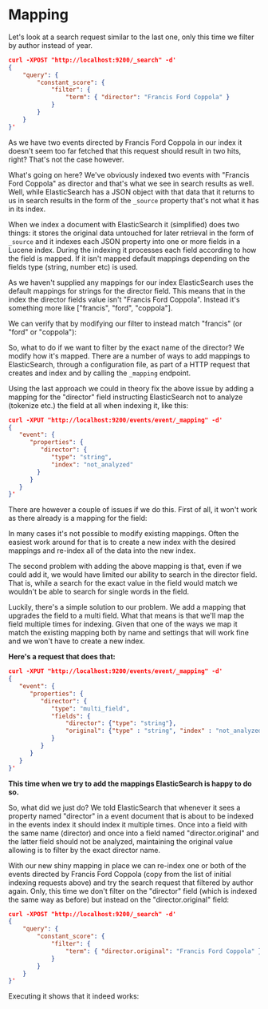 Mapping
=======

Let's look at a search request similar to the last one, only this time we filter by author instead of year.

```json
curl -XPOST "http://localhost:9200/_search" -d'
{
    "query": {
        "constant_score": {
            "filter": {
                "term": { "director": "Francis Ford Coppola" }
            }
        }
    }
}'
```

As we have two events directed by Francis Ford Coppola in our index it doesn't seem too far fetched that this request should result in two hits, right? That's not the case however.

What's going on here? We've obviously indexed two events with "Francis Ford Coppola" as director and that's what we see in search results as well. Well, while ElasticSearch has a JSON object with that data that it returns to us in search results in the form of the `_source` property that's not what it has in its index.

When we index a document with ElasticSearch it (simplified) does two things: it stores the original data untouched for later retrieval in the form of `_source` and it indexes each JSON property into one or more fields in a Lucene index. During the indexing it processes each field according to how the field is mapped. If it isn't mapped default mappings depending on the fields type (string, number etc) is used.

As we haven't supplied any mappings for our index ElasticSearch uses the default mappings for strings for the director field. This means that in the index the director fields value isn't "Francis Ford Coppola". Instead it's something more like ["francis", "ford", "coppola"].

We can verify that by modifying our filter to instead match "francis" (or "ford" or "coppola"):

So, what to do if we want to filter by the exact name of the director? We modify how it's mapped. There are a number of ways to add mappings to ElasticSearch, through a configuration file, as part of a HTTP request that creates and index and by calling the `_mapping` endpoint.

Using the last approach we could in theory fix the above issue by adding a mapping for the "director" field instructing ElasticSearch not to analyze (tokenize etc.) the field at all when indexing it, like this:

```json
curl -XPUT "http://localhost:9200/events/event/_mapping" -d'
{
   "event": {
      "properties": {
         "director": {
            "type": "string",
            "index": "not_analyzed"
        }
      }
   }
}'
```

There are however a couple of issues if we do this. First of all, it won't work as there already is a mapping for the field:

In many cases it's not possible to modify existing mappings. Often the easiest work around for that is to create a new index with the desired mappings and re-index all of the data into the new index.

The second problem with adding the above mapping is that, even if we could add it, we would have limited our ability to search in the director field. That is, while a search for the exact value in the field would match we wouldn't be able to search for single words in the field.

Luckily, there's a simple solution to our problem. We add a mapping that upgrades the field to a multi field. What that means is that we'll map the field multiple times for indexing. Given that one of the ways we map it match the existing mapping both by name and settings that will work fine and we won't have to create a new index.

**Here's a request that does that:**

```json
curl -XPUT "http://localhost:9200/events/event/_mapping" -d'
{
   "event": {
      "properties": {
         "director": {
            "type": "multi_field",
            "fields": {
                "director": {"type": "string"},
                "original": {"type" : "string", "index" : "not_analyzed"}
            }
         }
      }
   }
}'
```

**This time when we try to add the mappings ElasticSearch is happy to do so.**

So, what did we just do? We told ElasticSearch that whenever it sees a property named "director" in a event document that is about to be indexed in the events index it should index it multiple times. Once into a field with the same name (director) and once into a field named "director.original" and the latter field should not be analyzed, maintaining the original value allowing is to filter by the exact director name.

With our new shiny mapping in place we can re-index one or both of the events directed by Francis Ford Coppola (copy from the list of initial indexing requests above) and try the search request that filtered by author again. Only, this time we don't filter on the "director" field (which is indexed the same way as before) but instead on the "director.original" field:

```json
curl -XPOST "http://localhost:9200/_search" -d'
{
    "query": {
        "constant_score": {
            "filter": {
                "term": { "director.original": "Francis Ford Coppola" }
            }
        }
    }
}'
```

Executing it shows that it indeed works:
